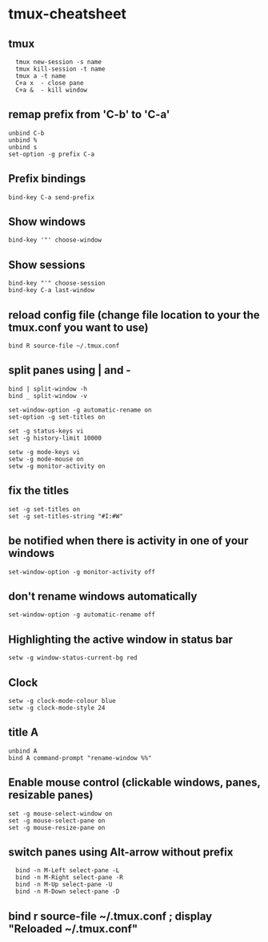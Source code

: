 # tmux-cheatsheet

## tmux
      tmux new-session -s name
      tmux kill-session -t name
      tmux a -t name
      C+a x  - close pane
      C+a &  - kill window

## remap prefix from 'C-b' to 'C-a'
    unbind C-b
    unbind %
    unbind s
    set-option -g prefix C-a

## Prefix bindings
    bind-key C-a send-prefix

## Show windows
    bind-key '"' choose-window

## Show sessions
    bind-key "'" choose-session
    bind-key C-a last-window

## reload config file (change file location to your the tmux.conf you want to use)
    bind R source-file ~/.tmux.conf

## split panes using | and -
    bind | split-window -h
    bind _ split-window -v

    set-window-option -g automatic-rename on
    set-option -g set-titles on

    set -g status-keys vi
    set -g history-limit 10000

    setw -g mode-keys vi
    setw -g mode-mouse on
    setw -g monitor-activity on

## fix the titles
    set -g set-titles on
    set -g set-titles-string "#I:#W"

## be notified when there is activity in one of your windows
    set-window-option -g monitor-activity off

## don't rename windows automatically
    set-window-option -g automatic-rename off

## Highlighting the active window in status bar
    setw -g window-status-current-bg red

## Clock
    setw -g clock-mode-colour blue
    setw -g clock-mode-style 24

## title A
    unbind A
    bind A command-prompt "rename-window %%"

## Enable mouse control (clickable windows, panes, resizable panes)
    set -g mouse-select-window on
    set -g mouse-select-pane on
    set -g mouse-resize-pane on

## switch panes using Alt-arrow without prefix
      bind -n M-Left select-pane -L
      bind -n M-Right select-pane -R
      bind -n M-Up select-pane -U
      bind -n M-Down select-pane -D

## bind r source-file ~/.tmux.conf \; display "Reloaded ~/.tmux.conf"
